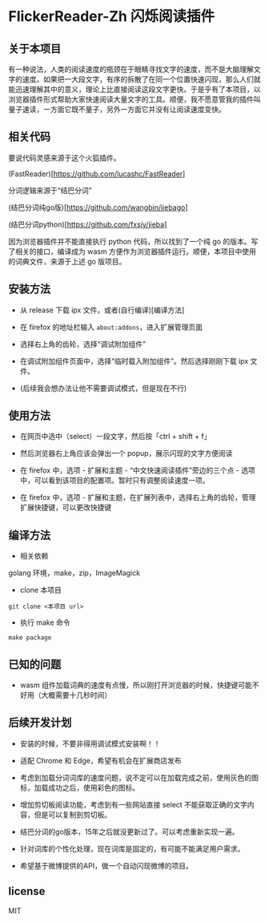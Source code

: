 # FlickerReader-Zh 闪烁阅读插件

## 关于本项目

有一种说法，人类的阅读速度的瓶颈在于眼睛寻找文字的速度，而不是大脑理解文字的速度。如果把一大段文字，有序的拆散了在同一个位置快速闪现，那么人们就能迅速理解其中的意义，理论上比直接阅读这段文字更快。于是乎有了本项目，以浏览器插件形式帮助大家快速阅读大量文字的工具。顺便，我不愿意管我的插件叫量子速读，一方面它既不量子，另外一方面它并没有让阅读速度变快。

## 相关代码

要说代码灵感来源于这个火狐插件。

(FastReader)[https://github.com/lucashc/FastReader]

分词逻辑来源于“结巴分词”

(结巴分词纯go版)[https://github.com/wangbin/jiebago]

(结巴分词python)[https://github.com/fxsjy/jieba]

因为浏览器插件并不能直接执行 python 代码，所以找到了一个纯 go 的版本。写了相关的接口，编译成为 wasm 方便作为浏览器插件运行。顺便，本项目中使用的词典文件，来源于上述 go 版项目。

## 安装方法

* 从 release 下载 ipx 文件，或者(自行编译)[编译方法]

* 在 firefox 的地址栏输入 ` about:addons `，进入扩展管理页面

* 选择右上角的齿轮，选择“调试附加组件”

* 在调试附加组件页面中，选择“临时载入附加组件”。然后选择刚刚下载 ipx 文件。

* (后续我会想办法让他不需要调试模式，但是现在不行)

## 使用方法

* 在网页中选中（select）一段文字，然后按「ctrl + shift + f」

* 然后浏览器右上角应该会弹出一个 popup，展示闪现的文字方便阅读

* 在 firefox 中，选项 - 扩展和主题 - “中文快速阅读插件”旁边的三个点 - 选项 中，可以看到该项目的配置项。暂时只有调整阅读速度一项。

* 在 firefox 中，选项 - 扩展和主题，在扩展列表中，选择右上角的齿轮，管理扩展快捷键，可以更改快捷键

## 编译方法

* 相关依赖

golang 环境，make，zip，ImageMagick

* clone 本项目

` git clone <本项目 url> `

* 执行 make 命令

` make package `

## 已知的问题

* wasm 组件加载词典的速度有点慢，所以刚打开浏览器的时候，快捷键可能不好用（大概需要十几秒时间）

## 后续开发计划

* 安装的时候，不要非得用调试模式安装啊！！

* 适配 Chrome 和 Edge，希望有机会在扩展商店发布

* 考虑到加载分词词库的速度问题，说不定可以在加载完成之前，使用灰色的图标，加载成功之后，使用彩色的图标。

* 增加剪切板阅读功能，考虑到有一些网站直接 select 不能获取正确的文字内容，但是可以复制到剪切板。

* 结巴分词的go版本，15年之后就没更新过了。可以考虑重新实现一遍。

* 针对词库的个性化处理，现在词库是固定的，有可能不能满足用户需求。

* 希望基于微博提供的API，做一个自动闪现微博的项目。

## license

MIT
